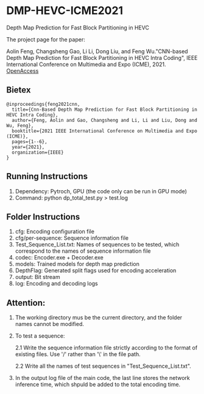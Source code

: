 # DMP-HEVC-ICME2021
Depth Map Prediction for Fast Block Partitioning in HEVC

The project page for the paper:

Aolin Feng, Changsheng Gao, Li Li, Dong Liu, and Feng Wu."CNN-based Depth Map Prediction for Fast Block Partitioning in HEVC Intra Coding", IEEE International Conference on Multimedia and Expo (ICME), 2021. [OpenAccess](https://ieeexplore.ieee.org/abstract/document/9428069)

## Bietex
    @inproceedings{feng2021cnn,
      title={Cnn-Based Depth Map Prediction for Fast Block Partitioning in HEVC Intra Coding},
      author={Feng, Aolin and Gao, Changsheng and Li, Li and Liu, Dong and Wu, Feng},
      booktitle={2021 IEEE International Conference on Multimedia and Expo (ICME)},
      pages={1--6},
      year={2021},
      organization={IEEE}
    }

## Running Instructions

1. Dependency: Pytroch, GPU (the code only can be run in GPU mode)
2. Command: python dp_total_test.py > test.log

## Folder Instructions
1. cfg: Encoding configuration file
2. cfg/per-sequence: Sequence information file
3. Test_Sequence_List.txt: Names of sequences to be tested, which correspond to the names of sequence information file
4. codec: Encoder.exe + Decoder.exe
5. models: Trained models for depth map prediction
6. DepthFlag: Generated split flags used for encoding acceleration
7. output: Bit stream 
8. log: Encoding and decoding logs

## Attention:
1. The working directory mus be the current directory, and the folder names cannot be modified.
2. To test a sequence:

   2.1 Write the sequence information file strictly according to the format of existing files. Use '/' rather than '\\' in the file path.
  
   2.2 Write all the names of test sequences in "Test_Sequence_List.txt".
3. In the output log file of the main code, the last line stores the network inference time, which shpuld be added to the total encoding time. 
